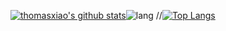 [![thomasxiao's github stats](https://github-readme-stats.vercel.app/api?username=xiaorz&count_private=false&show_icons=true)](https://github.com/xiaorz)![lang](https://github-readme-stats.vercel.app/api/top-langs/?username=xiaorz&layout=compact)
//[![Top Langs](https://github-readme-stats.vercel.app/api/top-langs/?username=xiaorz&layout=compact)](https://github.com/xiaorz)
